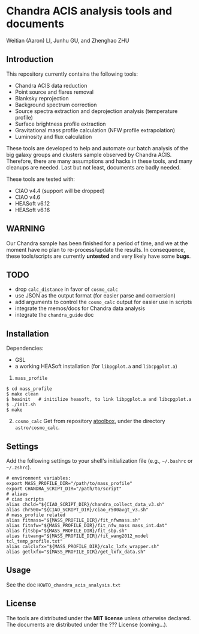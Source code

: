 Chandra ACIS analysis tools and documents
=========================================

Weitian (Aaron) LI, Junhu GU, and Zhenghao ZHU


Introduction
------------
This repository currently contains the following tools:
+ Chandra ACIS data reduction
+ Point source and flares removal
+ Blanksky reprojection
+ Background spectrum correction
+ Source spectra extraction and deprojection analysis (temperature profile)
+ Surface brightness profile extraction
+ Gravitational mass profile calculation (NFW profile extrapolation)
+ Luminosity and flux calculation

These tools are developed to help and automate our batch analysis of the
big galaxy groups and clusters sample observed by Chandra ACIS.
Therefore, there are many assumptions and hacks in these tools, and many
cleanups are needed.  Last but not least, documents are badly needed.

These tools are tested with:
+ CIAO v4.4 (support will be dropped)
+ CIAO v4.6
+ HEASoft v6.12
+ HEASoft v6.16


WARNING
-------
Our Chandra sample has been finished for a period of time, and we at the moment
have no plan to re-process/update the results.
In consequence, these tools/scripts are currently **untested** and very likely have
some **bugs**.


TODO
----
+ drop ``calc_distance`` in favor of ``cosmo_calc``
+ use JSON as the output format (for easier parse and conversion)
+ add arguments to control the ``cosmo_calc`` output for easier use in scripts
+ integrate the memos/docs for Chandra data analysis
+ integrate the ``chandra_guide`` doc


Installation
------------
Dependencies:
+ GSL
+ a working HEASoft installation (for ``libpgplot.a`` and ``libcpgplot.a``)

1. ``mass_profile``
```
$ cd mass_profile
$ make clean
$ heainit   # initilize heasoft, to link libpgplot.a and libcpgplot.a
$ ./init.sh
$ make
```

2. ``cosmo_calc``
Get from repository [atoolbox](https://github.com/liweitianux/atoolbox),
under the directory ``astro/cosmo_calc``.


Settings
--------
Add the following settings to your shell's initialization file
(e.g., ``~/.bashrc`` or ``~/.zshrc``).
```
# environment variables:
export MASS_PROFILE_DIR="/path/to/mass_profile"
export CHANDRA_SCRIPT_DIR="/path/to/script"
# aliaes
# ciao scripts
alias chcld="${CIAO_SCRIPT_DIR}/chandra_collect_data_v3.sh"
alias chr500="${CIAO_SCRIPT_DIR}/ciao_r500avgt_v3.sh"
# mass_profile related
alias fitmass="${MASS_PROFILE_DIR}/fit_nfwmass.sh"
alias fitnfw="${MASS_PROFILE_DIR}/fit_nfw_mass mass_int.dat"
alias fitsbp="${MASS_PROFILE_DIR}/fit_sbp.sh"
alias fitwang="${MASS_PROFILE_DIR}/fit_wang2012_model tcl_temp_profile.txt"
alias calclxfx="${MASS_PROFILE_DIR}/calc_lxfx_wrapper.sh"
alias getlxfx="${MASS_PROFILE_DIR}/get_lxfx_data.sh"
```


Usage
-----
See the doc ``HOWTO_chandra_acis_analysis.txt``


License
-------
The tools are distributed under the **MIT license** unless otherwise declared.
The documents are distributed under the ??? License (coming...).

